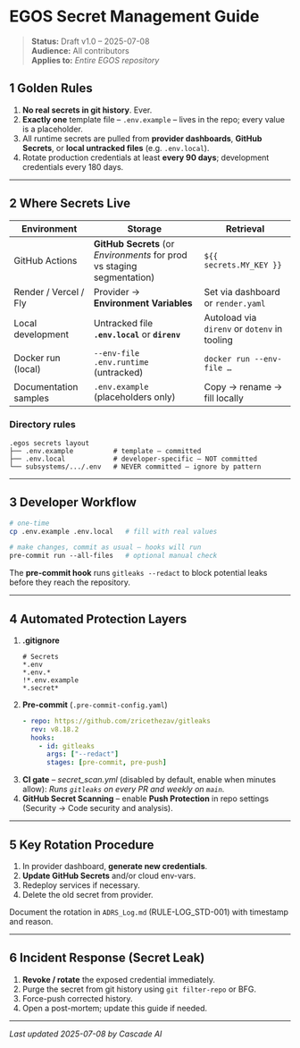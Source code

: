 # EGOS Secret Management Guide

> **Status:** Draft v1.0 – 2025-07-08  
> **Audience:** All contributors  
> **Applies to:** _Entire EGOS repository_

## 1  Golden Rules

1. **No real secrets in git history**. Ever.  
2. **Exactly one** template file – `.env.example` – lives in the repo; every value is a placeholder.  
3. All runtime secrets are pulled from **provider dashboards**, **GitHub Secrets**, or **local untracked files** (e.g. `.env.local`).
4. Rotate production credentials at least **every 90 days**; development credentials every 180 days.

---

## 2  Where Secrets Live

| Environment | Storage | Retrieval |
|-------------|---------|-----------|
| GitHub Actions | **GitHub Secrets** (or _Environments_ for prod vs staging segmentation) | `${{ secrets.MY_KEY }}` |
| Render / Vercel / Fly | Provider → **Environment Variables** | Set via dashboard or `render.yaml` |
| Local development | Untracked file **`.env.local`** or **`direnv`** | Autoload via `direnv` or `dotenv` in tooling |
| Docker run (local) | `--env-file .env.runtime` (untracked) | `docker run --env-file …` |
| Documentation samples | `.env.example` (placeholders only) | Copy → rename → fill locally |

### Directory rules
```
.egos secrets layout
├── .env.example          # template – committed
├── .env.local            # developer-specific – NOT committed
└── subsystems/.../.env   # NEVER committed – ignore by pattern
```

---

## 3  Developer Workflow

```bash
# one-time
cp .env.example .env.local   # fill with real values

# make changes, commit as usual – hooks will run
pre-commit run ‑-all-files   # optional manual check
```

The **pre-commit hook** runs `gitleaks --redact` to block potential leaks before they reach the repository.

---

## 4  Automated Protection Layers

1. **.gitignore**
   ```gitignore
   # Secrets
   *.env
   *.env.*
   !*.env.example
   *.secret*
   ```
2. **Pre-commit** (`.pre-commit-config.yaml`)
   ```yaml
   - repo: https://github.com/zricethezav/gitleaks
     rev: v8.18.2
     hooks:
       - id: gitleaks
         args: ["--redact"]
         stages: [pre-commit, pre-push]
   ```
3. **CI gate** – _secret_scan.yml_ (disabled by default, enable when minutes allow):
   *Runs `gitleaks` on every PR and weekly on `main`.*
4. **GitHub Secret Scanning** – enable **Push Protection** in repo settings (Security → Code security and analysis).

---

## 5  Key Rotation Procedure

1. In provider dashboard, **generate new credentials**.  
2. **Update GitHub Secrets** and/or cloud env-vars.  
3. Redeploy services if necessary.  
4. Delete the old secret from provider.

Document the rotation in `ADRS_Log.md` (RULE-LOG_STD-001) with timestamp and reason.

---

## 6  Incident Response (Secret Leak)

1. **Revoke / rotate** the exposed credential immediately.  
2. Purge the secret from git history using `git filter-repo` or BFG.  
3. Force-push corrected history.  
4. Open a post-mortem; update this guide if needed.

---

_Last updated 2025-07-08 by Cascade AI_
